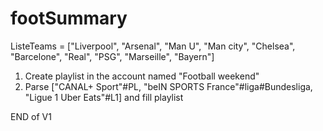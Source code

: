 # footSummary

ListeTeams = ["Liverpool", "Arsenal", "Man U", "Man city", "Chelsea", "Barcelone", "Real", "PSG", "Marseille", "Bayern"]

1) Create playlist in the account named "Football weekend"
2) Parse ["CANAL+ Sport"#PL, "beIN SPORTS France"#liga#Bundesliga, "Ligue 1 Uber Eats"#L1] and fill playlist

END of V1
